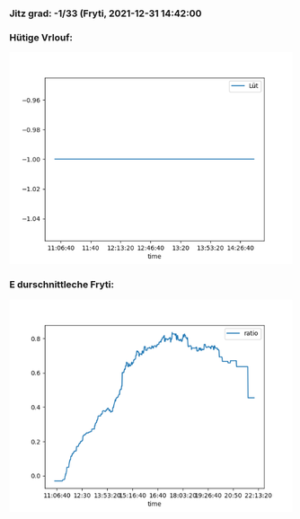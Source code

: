 ### Jitz grad: -1/33 (Fryti, 2021-12-31 14:42:00

### Hütige Vrlouf:
![Graph](Today.png)

### E durschnittleche Fryti:
![Graph](Fryti.png)